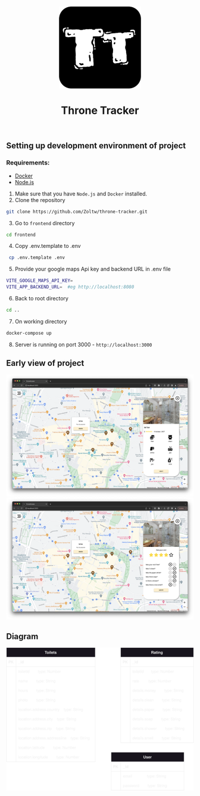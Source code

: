 <p align="center">
   <a href="https://github.com/Zoltw/throne-tracker">
     <img alt="Throne Tracker" src="frontend/public/throne-tracker-logo.svg" width="220"/>
   </a>
</p>

 <h1 align="center">Throne Tracker</h1>
 <br/>

  ## Setting up development environment of project

 ### Requirements:
 - [Docker](https://www.docker.com/)
 - [Node.js](https://nodejs.org/en/)

1. Make sure that you have `Node.js` and `Docker` installed.
2. Clone the repository
 ```bash
 git clone https://github.com/Zoltw/throne-tracker.git
 ```
3. Go to `frontend` directory
 ```bash
 cd frontend
 ```
 4. Copy .env.template to .env
 ```bash
  cp .env.template .env
  ```
 5. Provide your google maps Api key and backend URL in .env file
 ```bash
 VITE_GOOGLE_MAPS_API_KEY= 
 VITE_APP_BACKEND_URL=  #eg http://localhost:8080
 ```
 6. Back to root directory
 ```bash
cd ..
 ```
 7. On working directory
  ```bash
  docker-compose up
  ```
 8. Server is running on port 3000 - `http://localhost:3000`
## Early view of project
<p align="center">
  <img src="resources/screen1.png" alt="Throne Tracker"/>
  <img src="resources/screen2.png" alt="Throne Tracker"/>
</p>

## Diagram

<p align="center">
  <img src="resources/diagram.svg" alt="Throne Tracker Diagram"/>
</p>